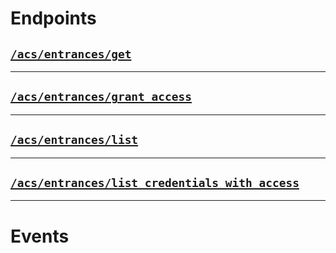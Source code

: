 # Endpoints

## [`/acs/entrances/get`](./get.md)



---

## [`/acs/entrances/grant_access`](./grant_access.md)



---

## [`/acs/entrances/list`](./list.md)



---

## [`/acs/entrances/list_credentials_with_access`](./list_credentials_with_access.md)



---

# Events